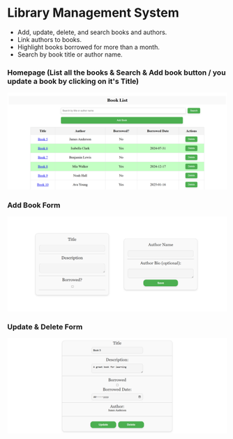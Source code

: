 # Library Management System
- Add, update, delete, and search books and authors.
- Link authors to books.
- Highlight books borrowed for more than a month.
- Search by book title or author name.

### Homepage (List all the books & Search & Add book button / you update a book by clicking on it's Title)
![Homepage Screenshot](System_Images/Main_Book_List.png)

### Add Book Form
![Add Book Form Screenshot](System_Images/Add_Book.png)

### Update & Delete Form
![Add Book Form Screenshot](System_Images/Update_Delete_Book.png)
